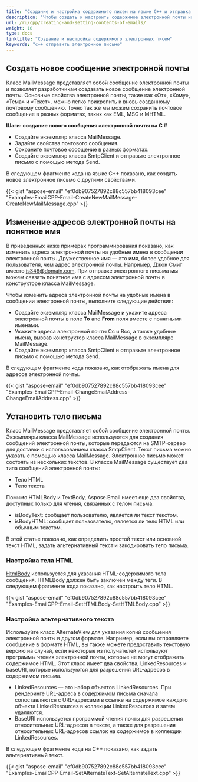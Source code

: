 ```yaml
---
title: "Создание и настройка содержимого писем на языке C++ и отправка электронной почты с помощью SmtpClient"
description: "Чтобы создать и настроить содержимое электронной почты на языке C++, используйте класс MailMessage, который может создавать и сохранять почтовое сообщение в различных форматах, таких как EML, MSG и MHTML."
url: /ru/cpp/creating-and-setting-contents-of-emails/
weight: 10
type: docs
linktitle: "Создание и настройка содержимого электронных писем"
keywords: "c++ отправить электронное письмо"
---
```


## **Создать новое сообщение электронной почты**
Класс MailMessage представляет собой сообщение электронной почты и позволяет разработчикам создавать новое сообщение электронной почты. Основные свойства электронной почты, такие как «От», «Кому», «Тема» и «Текст», можно легко прикрепить к вновь созданному почтовому сообщению. Точно так же мы можем сохранить почтовое сообщение в разных форматах, таких как EML, MSG и MHTML.

<a name="csharp-create-new-email-msg" id="csharp-create-new-email-msg"><strong>Шаги: создание нового сообщения электронной почты на C #</strong></a>

- Создайте экземпляр класса MailMessage.
- Задайте свойства почтового сообщения.
- Сохраните почтовое сообщение в разных форматах.
- Создайте экземпляр класса SmtpClient и отправьте электронное письмо с помощью метода Send.

В следующем фрагменте кода на языке C++ показано, как создать новое электронное письмо с другими свойствами.

{{< gist "aspose-email" "ef0db907527892c88c557bb418093cee" "Examples-EmailCPP-Email-CreateNewMailMessage-CreateNewMailMessage.cpp" >}}

## **Изменение адресов электронной почты на понятное имя**
В приведенных ниже примерах программирования показано, как изменить адреса электронной почты на удобные имена в сообщении электронной почты. Дружественное имя — это имя, более удобное для пользователя, чем адрес электронной почты. Например, Джон Смит вместо js346@domain.com. При отправке электронного письма мы можем связать понятное имя с адресом электронной почты в конструкторе класса MailMessage.

Чтобы изменить адреса электронной почты на удобные имена в сообщении электронной почты, выполните следующие действия:

- Создайте экземпляр класса MailMessage и укажите адреса электронной почты в поле **To** and **From** поля вместе с понятными именами.
- Укажите адреса электронной почты Cc и Bcc, а также удобные имена, вызвав конструктор класса MailMessage в экземпляре MailMessage.
- Создайте экземпляр класса SmtpClient и отправьте электронное письмо с помощью метода Send.

В следующем фрагменте кода показано, как отображать имена для адресов электронной почты.

{{< gist "aspose-email" "ef0db907527892c88c557bb418093cee" "Examples-EmailCPP-Email-ChangeEmailAddress-ChangeEmailAddress.cpp" >}}

## **Установить тело письма**
Класс MailMessage представляет собой сообщение электронной почты. Экземпляры класса MailMessage используются для создания сообщений электронной почты, которые передаются на SMTP-сервер для доставки с использованием класса SmtpClient. Текст письма можно указать с помощью класса MailMessage. Электронное письмо может состоять из нескольких текстов. В классе MailMessage существует два типа сообщений электронной почты:

- Тело HTML
- Тело текста

Помимо HTMLBody и TextBody, Aspose.Email имеет еще два свойства, доступных только для чтения, связанных с телом письма:

- isBodyText: сообщает пользователю, является ли текст текстом.
- isBodyHTML: сообщает пользователю, является ли тело HTML или обычным текстом.

В этой статье показано, как определить простой текст или основной текст HTML, задать альтернативный текст и закодировать тело письма.

### **Настройка тела HTML**
[HtmlBody](https://reference.aspose.com/email/cpp/class/aspose.email.mail_message) используется для указания HTML-содержимого тела сообщения. HTMLBody должен быть заключен между <html> </html> теги. В следующем фрагменте кода показано, как настроить тело HTML.

{{< gist "aspose-email" "ef0db907527892c88c557bb418093cee" "Examples-EmailCPP-Email-SetHTMLBody-SetHTMLBody.cpp" >}}

### **Настройка альтернативного текста**
Используйте класс AlternateView для указания копий сообщения электронной почты в другом формате. Например, если вы отправляете сообщение в формате HTML, вы также можете предоставить текстовую версию на случай, если некоторые из получателей используют программы чтения электронной почты, которые не могут отображать содержимое HTML. Этот класс имеет два свойства, LinkedResources и baseURI, которые используются для разрешения URL-адресов в содержимом письма.

- LinkedResources — это набор объектов LinkedResources. При рендеринге URL-адреса в содержимом письма сначала сопоставляются с URL-адресами в ссылке на содержимое каждого объекта LinkedResources в коллекции LinkedResources и затем удаляются.
- BaseURI используется программой чтения почты для разрешения относительных URL-адресов в тексте, а также для разрешения относительных URL-адресов ссылок на содержимое в коллекции LinkedResources.

В следующем фрагменте кода на C++ показано, как задать альтернативный текст.

{{< gist "aspose-email" "ef0db907527892c88c557bb418093cee" "Examples-EmailCPP-Email-SetAlternateText-SetAlternateText.cpp" >}}
